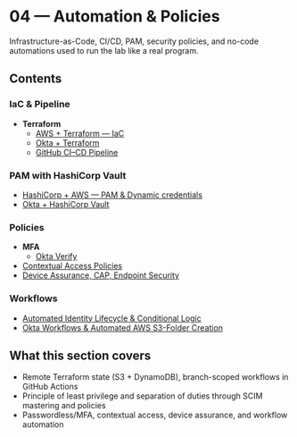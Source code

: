 # 04 — Automation & Policies

Infrastructure-as-Code, CI/CD, PAM, security policies, and no-code automations used to run the lab like a real program.

## Contents
### IaC & Pipeline
- **Terraform**
  - [AWS + Terraform — IaC](./IaC%20%26%20Pipeline/Terraform/AWS%20%2B%20Terraform%20-%20IaC.md)
  - [Okta + Terraform](./IaC%20%26%20Pipeline/Terraform/Okta%20%2B%20Terraform.md)
  - [GitHub CI–CD Pipeline](./IaC%20%26%20Pipeline/Terraform/GitHub%20CI-CD%20Pipeline.md)

### PAM with HashiCorp Vault
- [HashiCorp + AWS — PAM & Dynamic credentials](./PAM%20with%20Harshicorp%20Vault/HarshiCorp%20%2B%20AWS%20-%20PAM%20%26%20Dynamic%20credentials....md)
- [Okta + HashiCorp Vault](./PAM%20with%20Harshicorp%20Vault/Okta%20%2B%20HarshiCorp%20Vault.md)

### Policies
- **MFA**
  - [Okta Verify](./Policies/MFA/Okta%20Verify.md)
- [Contextual Access Policies](./Policies/Contextual%20Access%20Policies.md)
- [Device Assurance, CAP, Endpoint Security](./Policies/Device%20Assurance,%20CAP,%20Endpoint%20Security.md)

### Workflows
- [Automated Identity Lifecycle & Conditional Logic](./Workflows/Automated%20Identity%20Lifecycle%20%26%20Conditional%20Logic....md)
- [Okta Workflows & Automated AWS S3-Folder Creation](./Workflows/Okta%20Workflows%20%26%20Automated%20AWS%20S3-Folder%20Cre....md)

## What this section covers
- Remote Terraform state (S3 + DynamoDB), branch-scoped workflows in GitHub Actions
- Principle of least privilege and separation of duties through SCIM mastering and policies
- Passwordless/MFA, contextual access, device assurance, and workflow automation
